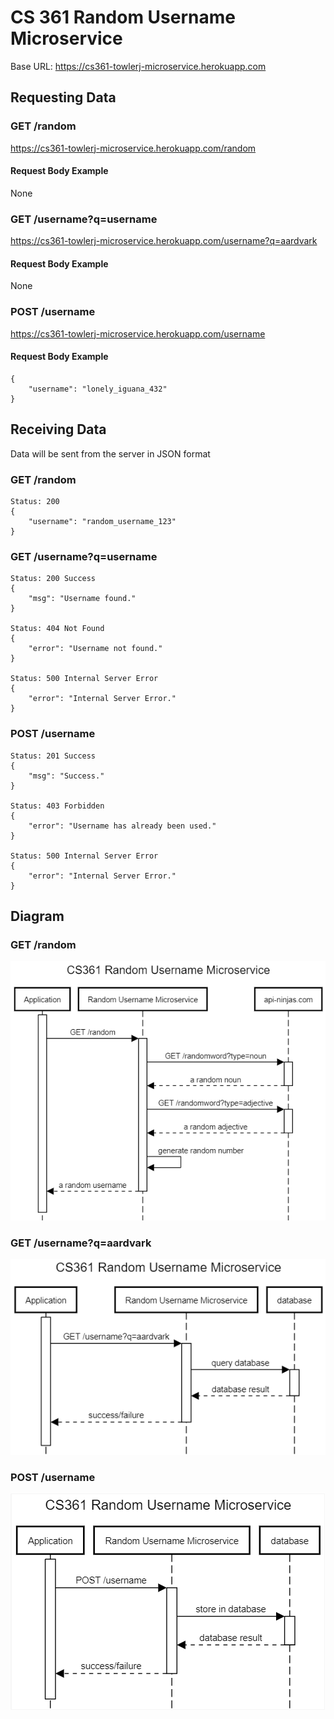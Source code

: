 # CS 361 Random Username Microservice

Base URL: https://cs361-towlerj-microservice.herokuapp.com

## Requesting Data

### GET /random

https://cs361-towlerj-microservice.herokuapp.com/random

#### Request Body Example
None

### GET /username?q=username

https://cs361-towlerj-microservice.herokuapp.com/username?q=aardvark

#### Request Body Example
None

### POST /username

https://cs361-towlerj-microservice.herokuapp.com/username

#### Request Body Example

```http request
{
    "username": "lonely_iguana_432"
}
```

## Receiving Data

Data will be sent from the server in JSON format

### GET /random

```http request
Status: 200
{
    "username": "random_username_123"
}
```

### GET /username?q=username

```http request
Status: 200 Success
{
    "msg": "Username found."
}

Status: 404 Not Found
{
    "error": "Username not found."
}

Status: 500 Internal Server Error
{
    "error": "Internal Server Error."
}
```

### POST /username

```http request
Status: 201 Success
{
    "msg": "Success."
}

Status: 403 Forbidden
{
    "error": "Username has already been used."
}

Status: 500 Internal Server Error
{
    "error": "Internal Server Error."
}
```

## Diagram

### GET /random
![img.png](img.png)

### GET /username?q=aardvark
![img_1.png](img_1.png)

### POST /username
![img_2.png](img_2.png)